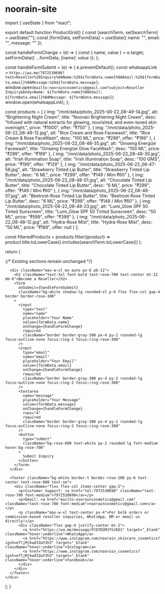 # noorain-site
import { useState } from "react";

export default function ProductGrid() {
  const [searchTerm, setSearchTerm] = useState("");
  const [formData, setFormData] = useState({ name: "", email: "", message: "" });

  const handleFormChange = (e) => {
    const { name, value } = e.target;
    setFormData({ ...formData, [name]: value });
  };

  const handleFormSubmit = (e) => {
    e.preventDefault();
    const whatsappLink = `https://wa.me/7972530698?text=Reseller%20Inquiry%0AName:%20${formData.name}%0AEmail:%20${formData.email}%0AMessage:%20${formData.message}`;
    window.open(`mailto:nooraincosmetics@gmail.com?subject=Reseller Inquiry&body=Name: ${formData.name}%0AEmail: ${formData.email}%0AMessage: ${formData.message}`);
    window.open(whatsappLink);
  };

  const products = [
    {
      img: "/mnt/data/photo_2025-06-22_08-49-14.jpg",
      alt: "Brightening Night Cream",
      title: "Noorain Brightening Night Cream",
      desc: "Infused with natural extracts for glowing, nourished, and even-toned skin overnight.",
      price: "₹1000",
      offer: "₹750"
    },
    {
      img: "/mnt/data/photo_2025-06-22_08-48-12.jpg",
      alt: "Rice Cream and Rose Facewash",
      title: "Rice Cream & Rose FaceWash",
      desc: "100 ML",
      price: "₹299",
      offer: "₹199"
    },
    {
      img: "/mnt/data/photo_2025-06-22_08-48-35.jpg",
      alt: "Ginseng Energize Facewash",
      title: "Ginseng Energize Glow FaceWash",
      desc: "100 ML",
      price: "₹299",
      offer: "₹199"
    },
    {
      img: "/mnt/data/photo_2025-06-22_08-48-30.jpg",
      alt: "Irish Illumination Soap",
      title: "Irish Illumination Soap",
      desc: "100 GMS",
      price: "₹199",
      offer: "₹129"
    },
    {
      img: "/mnt/data/photo_2025-06-22_08-47-56.jpg",
      alt: "Strawberry Tinted Lip Butter",
      title: "Strawberry Tinted Lip Butter",
      desc: "6 ML",
      price: "₹299",
      offer: "₹149 / Mini ₹60"
    },
    {
      img: "/mnt/data/photo_2025-06-22_08-48-01.jpg",
      alt: "Chocolate Tinted Lip Butter",
      title: "Chocolate Tinted Lip Butter",
      desc: "6 ML",
      price: "₹299",
      offer: "₹149 / Mini ₹60"
    },
    {
      img: "/mnt/data/photo_2025-06-22_08-48-07.jpg",
      alt: "Beetroot-Rose Tinted Lip Butter",
      title: "Beetroot-Rose Tinted Lip Butter",
      desc: "6 ML",
      price: "₹299",
      offer: "₹149 / Mini ₹60"
    },
    {
      img: "/mnt/data/photo_2025-06-22_08-48-23.jpg",
      alt: "Lumi_Glow SPF 50 Tinted Sunscreen",
      title: "Lumi_Glow SPF 50 Tinted Sunscreen",
      desc: "50 ML",
      price: "₹599",
      offer: "₹399"
    },
    {
      img: "/mnt/data/photo_2025-06-22_08-48-12.jpg",
      alt: "Hydra-Rose Mist",
      title: "Hydra-Rose Mist",
      desc: "50 ML",
      price: "₹189",
      offer: null
    }
  ];

  const filteredProducts = products.filter((product) =>
    product.title.toLowerCase().includes(searchTerm.toLowerCase())
  );

  return (
    <div className="bg-pink-50 min-h-screen">
      {/* Existing sections remain unchanged */}

      <div className="max-w-xl mx-auto px-6 pb-12">
        <h2 className="text-3xl font-bold text-rose-700 text-center mt-12 mb-6">Become a Reseller</h2>
        <form
          onSubmit={handleFormSubmit}
          className="bg-white shadow-lg rounded-xl p-6 flex flex-col gap-4 border border-rose-100"
        >
          <input
            type="text"
            name="name"
            placeholder="Your Name"
            value={formData.name}
            onChange={handleFormChange}
            required
            className="border border-gray-300 px-4 py-2 rounded-lg focus:outline-none focus:ring-2 focus:ring-rose-300"
          />
          <input
            type="email"
            name="email"
            placeholder="Your Email"
            value={formData.email}
            onChange={handleFormChange}
            required
            className="border border-gray-300 px-4 py-2 rounded-lg focus:outline-none focus:ring-2 focus:ring-rose-300"
          />
          <textarea
            name="message"
            placeholder="Your Message"
            value={formData.message}
            onChange={handleFormChange}
            rows="4"
            required
            className="border border-gray-300 px-4 py-2 rounded-lg focus:outline-none focus:ring-2 focus:ring-rose-300"
          />
          <button
            type="submit"
            className="bg-rose-600 text-white py-2 rounded-lg font-medium hover:bg-rose-700"
          >
            Submit Inquiry
          </button>
        </form>
      </div>

      <footer className="bg-white border-t border-rose-100 py-6 text-center text-rose-600 text-sm">
        <div className="flex flex-col items-center gap-2">
          <p>Customer Support: <a href="tel:7972530698" className="text-rose-700 font-medium">7972530698</a></p>
          <p>Email: <a href="mailto:nooraincosmetics@gmail.com" className="text-rose-700 font-medium">nooraincosmetics@gmail.com</a></p>
          <p className="max-w-xl text-center px-4">For bulk orders or commission-based reseller inquiries, WhatsApp, DM or email us directly!</p>
          <div className="flex gap-4 justify-center mt-2">
            <a href="https://wa.me/message/FCDYEGMJYSJ6O1" target="_blank" className="hover:underline">WhatsApp</a>
            <a href="https://www.instagram.com/noorain_skincare_cosmetics?igsh=eTljMjkwd3ZwY3h3" target="_blank" className="hover:underline">Instagram</a>
            <a href="https://www.instagram.com/noorain_cosmetics?igsh=eTljMjkwd3ZwY3h3" target="_blank" className="hover:underline">Facebook</a>
          </div>
        </div>
      </footer>
    </div>
  );
}
